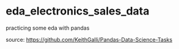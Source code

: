 # eda_electronics_sales_data
practicing some eda with pandas

source: https://github.com/KeithGalli/Pandas-Data-Science-Tasks

